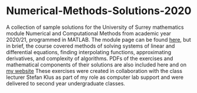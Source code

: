# Numerical-Methods-Solutions-2020

A collection of sample solutions for the University of Surrey mathematics module Numerical and Computational Methods from academic year 2020/21, programmed in MATLAB.
The module page can be found [here](https://catalogue.surrey.ac.uk/2020-1/module/MAT2001), but in brief, the course covered methods of solving systems of linear and differential equations, finding interpolating functions, approximating derivatives, and complexity of algorithms.
PDFs of the exercises and mathematical components of their solutions are also included here and on [my website](https://lewisn3142.github.io/code_page/code_catalogue.html)
These exercises were created in collaboration with the class lecturer Stefan Klus as part of my role as computer lab support and were delivered to second year undergraduate classes.
